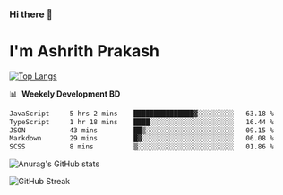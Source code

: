 ### Hi there 👋
# I'm Ashrith Prakash

[![Top Langs](https://github-readme-stats.vercel.app/api/top-langs/?username=xxcheckmatexx&count_private=true&include_all_commits=true&show_icons=true&line_height=20&title_color=FFFFFF&icon_color=FFFFFF&text_color=FFFFFF&bg_color=0D1117&langs_count=8)](https://github.com/anuraghazra/github-readme-stats)

📊 &nbsp;**Weekely Development BD**

<!--START_SECTION:waka-->

```txt
JavaScript     5 hrs 2 mins    ███████████████▓░░░░░░░░░   63.18 %
TypeScript     1 hr 18 mins    ████░░░░░░░░░░░░░░░░░░░░░   16.44 %
JSON           43 mins         ██▒░░░░░░░░░░░░░░░░░░░░░░   09.15 %
Markdown       29 mins         █▓░░░░░░░░░░░░░░░░░░░░░░░   06.08 %
SCSS           8 mins          ▒░░░░░░░░░░░░░░░░░░░░░░░░   01.86 %
```

<!--END_SECTION:waka-->

![Anurag's GitHub stats](https://github-readme-stats.vercel.app/api?username=xxcheckmatexx&count_private=true&show_icons=true&theme=merko)  

![GitHub Streak](http://github-readme-streak-stats.herokuapp.com?user=xxcheckmatexx&theme=merko&hide_border=true&date_format=M%20j%5B%2C%20Y%5D&fire=DD0E0B)
<br/>
